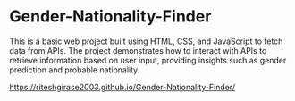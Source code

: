 # Gender-Nationality-Finder
This is a basic web project built using HTML, CSS, and JavaScript to fetch data from APIs. The project demonstrates how to interact with APIs to retrieve information based on user input, providing insights such as gender prediction and probable nationality.

https://riteshgirase2003.github.io/Gender-Nationality-Finder/
